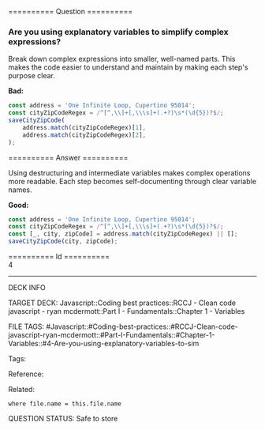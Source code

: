 ========== Question ==========  

### Are you using explanatory variables to simplify complex expressions?

Break down complex expressions into smaller, well-named parts. This makes the code easier to understand and maintain by making each step's purpose clear.

**Bad:**

```javascript
const address = 'One Infinite Loop, Cupertino 95014';
const cityZipCodeRegex = /^[^,\\]+[,\\\s]+(.+?)\s*(\d{5})?$/;
saveCityZipCode(
    address.match(cityZipCodeRegex)[1],
    address.match(cityZipCodeRegex)[2],
);
```  

========== Answer ==========  

Using destructuring and intermediate variables makes complex operations more readable. Each step becomes self-documenting through clear variable names.

**Good:**

```javascript
const address = 'One Infinite Loop, Cupertino 95014';
const cityZipCodeRegex = /^[^,\\]+[,\\\s]+(.+?)\s*(\d{5})?$/;
const [_, city, zipCode] = address.match(cityZipCodeRegex) || [];
saveCityZipCode(city, zipCode);
```

========== Id ==========  
4

---

DECK INFO

TARGET DECK: Javascript::Coding best practices::RCCJ - Clean code javascript - ryan mcdermott::Part I - Fundamentals::Chapter 1 - Variables

FILE TAGS: #Javascript::#Coding-best-practices::#RCCJ-Clean-code-javascript-ryan-mcdermott::#Part-I-Fundamentals::#Chapter-1-Variables::#4-Are-you-using-explanatory-variables-to-sim

Tags:

Reference:

Related:

```dataview
where file.name = this.file.name
```

QUESTION STATUS: Safe to store
